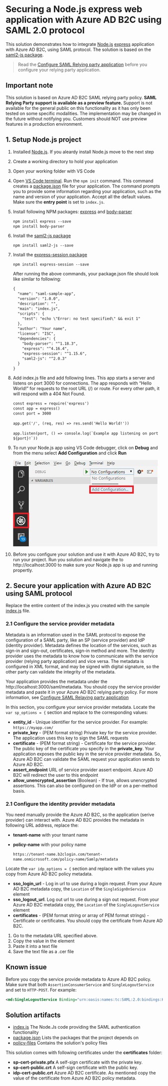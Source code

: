# Securing a Node.js express web application with  Azure AD B2C using SAML 2.0 protocol

This solution demonstrates how to integrate [Node.js](https://nodejs.org/en/) [express](https://expressjs.com/) application with Azure AD B2C, using SAML protocol. The solution is based on the [saml2-js package](https://www.npmjs.com/package/saml2-js). 

> Read the [Configure SAML Relying party application](../../) before you configure your relying party application.

## Important note
This solution is based on Azure AD B2C SAML relying party policy. **SAML Relying Party support is available as a preview feature.** Support is not available for the general public on this functionality as it has only been tested on some specific modalities. The implementation may be changed in the future without notifying you. Customers should NOT use preview features in a production environment.

## 1. Setup Node.js project
1. Installed [Node.js](https://nodejs.org/). If you aleardy install Node.js move to the next step

1. Create a working directory to hold your application

1. Open your working folder with VS Code

1. Open [VS Code terminal](https://code.visualstudio.com/docs/editor/integrated-terminal). Run the `npm init` command. This command creates a [package.json](package.json) file for your application. The command prompts you to provide some information regarding your application, such as the name and version of your application. Accept all the default values. Make sure the **entry point** is set to `index.js`. 

1. Install following NPM packages: [express](https://www.npmjs.com/package/express) and [body-parser](https://www.npmjs.com/package/body-parser)
    ```
    npm install express --save
    npm install body-parser
    ```

1. Install the [saml2-js package](https://www.npmjs.com/package/saml2-js)
    ```
    npm install saml2-js --save
    ```

1. Install the [express-session package](https://www.npmjs.com/package/express-session)
    ```
    npm install express-session --save
    ```
    After running the above commands, your package.json file should look like similar to following:

    ```JS
    {
      "name": "saml-sample-app",
      "version": "1.0.0",
      "description": "",
      "main": "index.js",
      "scripts": {
        "test": "echo \"Error: no test specified\" && exit 1"
      },
      "author": "Your name",
      "license": "ISC",
      "dependencies": {
        "body-parser": "^1.18.3",
        "express": "^4.16.4",
        "express-session": "^1.15.6",
        "saml2-js": "^2.0.3"
      }
    }
    ```

1. Add index.js file and add following lines. This app starts a server and listens on port 3000 for connections. The app responds with “Hello World!” for requests to the root URL (/) or route. For every other path, it will respond with a 404 Not Found.

    ```JS
    const express = require('express')
    const app = express()
    const port = 3000
    
    app.get('/', (req, res) => res.send('Hello World!'))
    
    app.listen(port, () => console.log(`Example app listening on port ${port}!`))
    ``` 
1. To run your Node.js app using VS Code debugger, click on **Debug** and from the menu select **Add Configuration** and click **Run**

    ![Debug](media/debug.png)

1. Before you configure your solution and use it with Azure AD B2C, try to run your project. Run you solution and navigate the to http://localhost:3000 to make sure your Node.js app is up and running propertly.

## 2. Secure your application with Azure AD B2C using SAML protocol

Replace the entire content of the index.js you created with the sample [index.js](index.js) file.

### 2.1 Configure the service provider metadata
Metadata is an information used in the SAML protocol to expose the configuration of a SAML party, like an SP (service provider) and IdP (identity provider). Metadata defines the location of the services, such as sign-in and sign-out, certificates, sign-in method and more. The identity provider uses the metadata to know how to communicate with the service provider (relying party application) and vice versa. The metadata is configured in XML format, and may be signed with digital signature, so the other party can validate the integrity of the metadata.

Your application provides the metadata under the http://localhost:3000/saml/metadata. You should copy the service provider metadata and paste it in your Azure AD B2C relying party policy. For more information, see [Configure SAML Relaying party application](https://github.com/yoelhor/advance-scenarios/tree/master/policies/saml-relying-party)

In this section, you configure your service provider metadata. Locate the `var sp_options = {` section and replace to the corresponding values:

  - **entity_id** - Unique identifier for the service provider. For example: `https://myapp.com/`
  - **private_key** - (PEM format string) Private key for the service provider. The application uses this key to sign the SAML requests
  - **certificate** -  (PEM format string) - Certificate for the service provider. The public key of the certificate you specify in the **private_key**. Your application exposes the public key in the service provider metadata. So, Azure AD B2C can validate the SAML request your application sends to Azure AD B2C.
  - **assert_endpoint** URL of service provider assert endpoint. Azure AD B2C will redirect the user to this endpoint
  - **allow_unencrypted_assertion** (Boolean) - If true, allows unencrypted assertions. This can also be configured on the IdP or on a per-method basis.

 ### 2.1 Configure the identity provider metadata
You need manually provide the Azure AD B2C, so the application (serive provider) can interact with. Azure AD B2C provides the metadata in following URL address, replace the:
* **tenant-name** with your tenant name
* **policy-name** with your policy name 

    ```
    https://tenant-name.b2clogin.com/tenant-name.onmicrosoft.com/policy-name/Samlp/metadata
    ```

Locate the `var idp_options = {` section and replace with the values you copy from Azure AD B2C policy metadata.

- **sso_login_url** - Log in url to use during a login request. From your Azure AD B2C metadata copy, the `Location` of the `SingleSignOnService` element
- **sso_logout_url**. Log out url to use during a sign out request. From your Azure AD B2C metadata copy, the `Location` of the `SingleLogoutService` element
- **certificates** - (PEM format string or array of PEM format strings) - Certificate or certificates. You should copy the certificate from Azure AD B2C. 
1. Go to the metadata URL specified above.
1. Copy the value in the <X509Certificate> element
1. Paste it into a text file
1. Save the text file as a .cer file 


## Known issue
Before you copy the service provide metadata to Azure AD B2C policy. Make sure that both `AssertionConsumerService` and `SingleLogoutService` and set to `HTTP-POST`. For example:

```XML
<md:SingleLogoutService Binding="urn:oasis:names:tc:SAML:2.0:bindings:HTTP-POST" Location="http://localhost:3000/saml/assert"/>`
```
    
## Solution artifacts

- [index.js](app.js) The Node.Js code providing the SAML authentication functionality
- [package.json](package.json) Lists the packages that the project depends on
- [policy-files](policy-files) Contains the solution's policy files

This solution comes with following certificates under the **certificates** folder:
- **sp-cert-private.pfx** A self-sign certificate with the private key.
- **sp-cert-public.crt** A self-sign certificate with the public key.
- **idp-cert-public.crt** Azure AD B2C certificate. As mentioned copy the value of the certificate from Azure AD B2C policy metadata.


